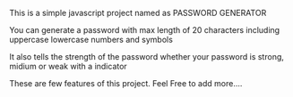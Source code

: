 This is a simple javascript project named as PASSWORD GENERATOR

You can generate a password with max length of 20 characters including uppercase lowercase numbers and symbols

It also tells the strength of the password whether your password is strong, midium or weak with a indicator

These are few features of this project. Feel Free to add more....
